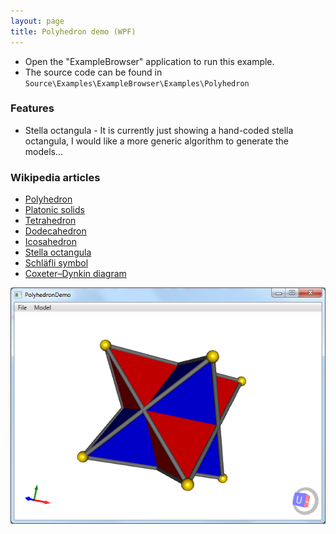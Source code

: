 ```yaml
---
layout: page
title: Polyhedron demo (WPF)
---
```


- Open the "ExampleBrowser" application to run this example.
- The source code can be found in `Source\Examples\ExampleBrowser\Examples\Polyhedron`

### Features
- Stella octangula - It is currently just showing a hand-coded stella octangula,  I would like a more generic algorithm to generate the models...

### Wikipedia articles
- [Polyhedron](http://en.wikipedia.org/wiki/Polyhedron)
- [Platonic solids](http://en.wikipedia.org/wiki/Platonic_solid)
- [Tetrahedron](http://en.wikipedia.org/wiki/Tetrahedron)
- [Dodecahedron](http://en.wikipedia.org/wiki/Dodecahedron)
- [Icosahedron](http://en.wikipedia.org/wiki/Icosahedron)
- [Stella octangula](http://en.wikipedia.org/wiki/File:Compound_of_two_tetrahedra.png)
- [Schläfli symbol](http://en.wikipedia.org/wiki/Schl%C3%A4fli_symbol)
- [Coxeter–Dynkin diagram](http://en.wikipedia.org/wiki/Coxeter-Dynkin_diagram)

![Polyhedron demo](/public/images/demos/wpf/PolyhedronDemo.png)
